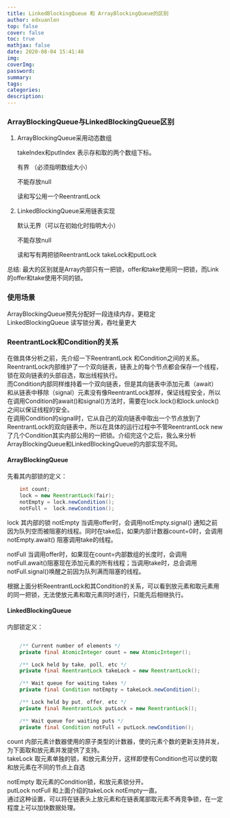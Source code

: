 ```yaml
---
title: LinkedBlockingQueue 和 ArrayBlockingQueue的区别
author: edxuanlen
top: false
cover: false
toc: true
mathjax: false
date: 2020-08-04 15:41:48
img:
coverImg:
password:
summary:
tags:
categories:
description:
---
```



### ArrayBlockingQueue与LinkedBlockingQueue区别

1. ArrayBlockingQueue采用动态数组

      takeIndex和putIndex 表示存和取的两个数组下标。

      有界 （必须指明数组大小）

      不能存放null

      读和写公用一个ReentrantLock

2. LinkedBlockingQueue采用链表实现

     默认无界（可以在初始化时指明大小）

    不能存放null

    读和写有两把锁ReentrantLock takeLock和putLock

总结: 最大的区别就是Array内部只有一把锁，offer和take使用同一把锁，而Link的offer和take使用不同的锁。

### 使用场景

ArrayBlockingQueue预先分配好一段连续内存，更稳定  
LinkedBlockingQueue 读写锁分离，吞吐量更大  

### ReentrantLock和Condition的关系

在做具体分析之前，先介绍一下ReentrantLock 和Condition之间的关系。  
ReentrantLock内部维护了一个双向链表，链表上的每个节点都会保存一个线程，锁在双向链表的头部自选，取出线程执行。  
而Condition内部同样维持着一个双向链表，但是其向链表中添加元素（await）和从链表中移除（signal）元素没有像ReentrantLock那样，保证线程安全，所以在调用Condition的await()和signal()方法时，需要在lock.lock()和lock.unlock()之间以保证线程的安全。  
在调用Condition的signal时，它从自己的双向链表中取出一个节点放到了ReentrantLock的双向链表中，所以在具体的运行过程中不管ReentrantLock new 了几个Condition其实内部公用的一把锁。介绍完这个之后，我么来分析ArrayBlockingQueue和LinkedBlockingQueue的内部实现不同。

#### ArrayBlockingQueue

先看其内部锁的定义：

```Java
    int count;
    lock = new ReentrantLock(fair);
    notEmpty = lock.newCondition();
    notFull =  lock.newCondition();
```

lock 其内部的锁
notEmpty 当调用offer时，会调用notEmpty.signal() 通知之前因为队列空而被阻塞的线程。同时在take后，如果内部计数器count=0时，会调用notEmpty.await() 阻塞调用take的线程。  

notFull 当调用offer时，如果现在count=内部数组的长度时，会调用notFull.await()阻塞现在添加元素的所有线程；当调用take时，总会调用notFull.signal()唤醒之前因为队列满而阻塞的线程。  

根据上面分析ReentrantLock和其Condition的关系，可以看到放元素和取元素用的同一把锁，无法使放元素和取元素同时进行，只能先后相继执行。  

#### LinkedBlockingQueue

内部锁定义：

```Java

    /** Current number of elements */
    private final AtomicInteger count = new AtomicInteger();

    /** Lock held by take, poll, etc */
    private final ReentrantLock takeLock = new ReentrantLock();

    /** Wait queue for waiting takes */
    private final Condition notEmpty = takeLock.newCondition();

    /** Lock held by put, offer, etc */
    private final ReentrantLock putLock = new ReentrantLock();

    /** Wait queue for waiting puts */
    private final Condition notFull = putLock.newCondition();
```

count 内部元素计数器使用的原子类型的计数器，使的元素个数的更新支持并发，为下面取和放元素并发提供了支持。  
takeLock 取元素单独的锁，和放元素分开，这样即使有Condition也可以使的取和放元素在不同的节点上自选  

notEmpty 取元素的Condition锁，和放元素锁分开。  
putLock notFull 和上面介绍的takeLock notEmpty一直。  
通过这种设置，可以将在链表头上放元素和在链表尾部取元素不再竞争锁，在一定程度上可以加快数据处理。  
